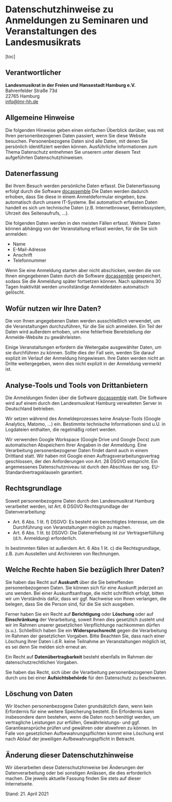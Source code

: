 # Datenschutzhinweise zu Anmeldungen zu Seminaren und Veranstaltungen des Landesmusikrats

[toc]

## Verantwortlicher

**Landesmusikrat in der Freien und Hansestadt Hamburg e.V.** <br />
Bahrenfelder Straße 73d <br />
22765 Hamburg <br />
info@lmr-hh.de

## Allgemeine Hinweise

Die folgenden Hinweise geben einen einfachen Überblick darüber, was mit Ihren personenbezogenen Daten passiert, wenn Sie diese Website besuchen. Personenbezogene Daten sind alle Daten, mit denen Sie persönlich identifiziert werden können. Ausführliche Informationen zum Thema Datenschutz entnehmen Sie unserern unter diesem Text aufgeführten Datenschutzhinweisen.

## Datenerfassung

Bei Ihrem Besuch werden persönliche Daten erfasst. Die Datenerfassung erfolgt durch die Software [docassemble](http://docassemble.org) Die Daten werden dadurch erhoben, dass Sie diese in einem Anmeldeformular eingeben, bzw. automatisch durch unsere IT-Systeme. Bei automatisch erfassten Daten handelt es sich um technische Daten (z.B. Internetbrowser, Betriebssystem, Uhrzeit des Seitenaufrufs, …).

Die folgenden Daten werden in den meisten Fällen erfasst. Weitere Daten können abhängig von der Veranstaltung erfasst werden, für die Sie sich anmelden:

- Name
- E-Mail-Adresse
- Anschrift
- Telefonnummer

Wenn Sie eine Anmeldung starten aber nicht abschicken, werden die von Ihnen eingegebenen Daten durch die Software [docassemble](http://docassemble.org) gespeichert, sodass Sie die Anmeldung später fortsetzen können. Nach spätestens 30 Tagen Inaktivität werden unvollständige Anmeldedaten automatisch gelöscht.

## Wofür nutzen wir Ihre Daten?

Die von Ihnen angegebenen Daten werden ausschließlich verwendet, um die Veranstaltungen durchzuführen, für die Sie sich anmelden. Ein Teil der Daten wird außerdem erhoben, um eine fehlerfreie Bereitstellung der Anmelde-Website zu gewährleisten.

Einige Veranstaltungen erfordern die Weitergabe ausgewählter Daten, um sie durchführen zu können. Sollte dies der Fall sein, werden Sie darauf explizit im Verlauf der Anmeldung hingewiesen. Ihre Daten werden nicht an Dritte weitergegeben, wenn dies nicht explizit in der Anmeldung vermerkt ist.

## Analyse-Tools und Tools von Drittanbietern

Die Anmeldungen finden über die Software [docassemble](http://docassemble.org) statt. Die Software wird auf einem durch den Landesmusikrat Hamburg verwalteten Server in Deutschland betrieben.

Wir setzen während des Anmeldeprozesses keine Analyse-Tools (Google Analytics, Matomo, …) ein. Bestimmte technische Informationen sind u.U. in Logdateien enthalten, die regelmäßig rotiert werden.

Wir verwenden Google Workspace (Google Drive und Google Docs) zum automatischen Abspeichern Ihrer Angaben in der Anmeldung. Eine Verarbeitung personenbezogener Daten findet damit auch in einem Drittland statt. Wir haben mit Google einen Auftragsverarbeitungsvertrag geschlossen, der den Anforderungen von Art. 28 DSGVO entspricht. Ein angemessenes Datenschutzniveau ist durch den Abschluss der sog. EU-Standardvertragsklauseln garantiert.

## Rechtsgrundlage

Soweit personenbezogene Daten durch den Landesmusikrat Hamburg verarbeitet werden, ist Art. 6 DSGVO Rechtsgrundlage der Datenverarbeitung:

- Art. 6 Abs. 1 lit. f) DSGVO: Es besteht ein berechtigtes Interesse, um die Durchführung von Veranstaltungen möglich zu machen.
- Art. 6 Abs. 1 lit. b) DSGVO: Die Datenerhebung ist zur Vertragserfüllung (d.h. Anmeldung) erforderlich.

In bestimmten fällen ist außerdem Art. 6 Abs 1 lit. c) die Rechtsgrundlage, z.B. zum Ausstellen und Archivieren von Rechnungen.

## Welche Rechte haben Sie bezüglich Ihrer Daten?

Sie haben das Recht auf **Auskunft** über die Sie betreffenden personenbezogenen Daten. Sie können sich für eine Auskunft jederzeit an uns wenden. Bei einer Auskunftsanfrage, die nicht schriftlich erfolgt, bitten wir um Verständnis dafür, dass wir ggf. Nachweise von Ihnen verlangen, die belegen, dass Sie die Person sind, für die Sie sich ausgeben. 

Ferner haben Sie ein Recht auf **Berichtigung** oder **Löschung** oder auf **Einschränkung** der Verarbeitung, soweit Ihnen dies gesetzlich zusteht und wir im Rahmen unserer gesetzlichen Verpflichtunge nachkommen dürfen (s.u.). Schließlich haben Sie ein **Widerspruchsrecht** gegen die Verarbeitung im Rahmen der gesetzlichen Vorgaben. Bitte Beachten Sie, dass nach einer Löschung Ihrer Daten i.d.R. keine Teilnahme an Veranstaltungen möglich ist, es sei denn Sie melden sich erneut an.

Ein Recht auf **Datenübertragbarkeit** besteht ebenfalls im Rahmen der datenschutzrechtlichen Vorgaben.

Sie haben das Recht, sich über die Verarbeitung personenbezogenen Daten durch uns bei einer **Aufsichtsbehörde** für den Datenschutz zu beschweren.

## Löschung von Daten

Wir löschen personenbezogene Daten grundsätzlich dann, wenn kein Erfordernis für eine weitere Speicherung besteht. Ein Erfordernis kann insbesondere dann bestehen, wenn die Daten noch benötigt werden, um vertragliche Leistungen zur erfüllen, Gewährleistungs- und ggf. Garantieansprüche prüfen und gewähren oder abwehren zu können. Im Falle von gesetzlichen Aufbewahrungspflichten kommt eine Löschung erst nach Ablauf der jeweiligen Aufbewahrungspflicht in Betracht.

## Änderung dieser Datenschutzhinweise

Wir überarbeiten diese Datenschutzhinweise bei Änderungen der Datenverarbeitung oder bei sonstigen Anlässen, die dies erforderlich machen. Die jeweils aktuelle Fassung finden Sie stets auf dieser Internetseite.

Stand: 21. April 2021